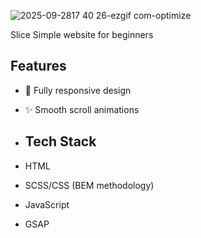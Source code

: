 
![2025-09-2817 40 26-ezgif com-optimize](https://github.com/user-attachments/assets/4d862f06-0103-493f-924d-787f15755b2b)

Slice
Simple website for beginners

## Features
- 📱 Fully responsive design
- ✨ Smooth scroll animations 

- ## Tech Stack
- HTML
- SCSS/CSS (BEM methodology)
- JavaScript
- GSAP
